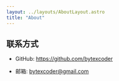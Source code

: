 ```yaml
---
layout: ../layouts/AboutLayout.astro
title: "About"
---
```


## 联系方式 

- GitHub: https://github.com/bytexcoder

- 邮箱: bytexcoder@gmail.com

